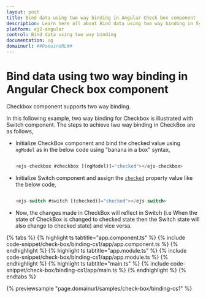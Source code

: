 ```yaml
---
layout: post
title: Bind data using two way binding in Angular Check box component | Syncfusion
description: Learn here all about Bind data using two way binding in Syncfusion Angular Check box component of Syncfusion Essential JS 2 and more.
platform: ej2-angular
control: Bind data using two way binding 
documentation: ug
domainurl: ##DomainURL##
---
```


# Bind data using two way binding in Angular Check box component

Checkbox component supports two way binding.

In this following example, two way binding for Checkbox is illustrated with Switch component. The steps to achieve two way binding in CheckBox are as follows,

* Initialize CheckBox component and bind the checked value using `ngModel` as in the below code using "banana in a box" syntax,

  ```typescript

  <ejs-checkbox #checkbox [(ngModel)]="checked"></ejs-checkbox>

  ```

* Initialize Switch component and assign the [`checked`](https://ej2.syncfusion.com/angular/documentation/api/switch#checked) property value like the below code,

  ```typescript

  <ejs-switch #switch [(checked)]="checked"></ejs-switch>

  ```

* Now, the changes made in CheckBox will reflect in Switch (i.e When the state of CheckBox is changed to checked state then the Switch state will also change to checked state) and vice versa.

{% tabs %}
{% highlight ts tabtitle="app.component.ts" %}
{% include code-snippet/check-box/binding-cs1/app/app.component.ts %}
{% endhighlight %}
{% highlight ts tabtitle="app.module.ts" %}
{% include code-snippet/check-box/binding-cs1/app/app.module.ts %}
{% endhighlight %}
{% highlight ts tabtitle="main.ts" %}
{% include code-snippet/check-box/binding-cs1/app/main.ts %}
{% endhighlight %}
{% endtabs %}
  
{% previewsample "page.domainurl/samples/check-box/binding-cs1" %}